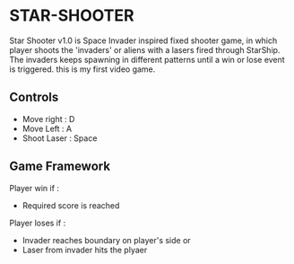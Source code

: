 # STAR-SHOOTER
Star Shooter v1.0 is Space Invader inspired fixed shooter game, in which player shoots the 'invaders' or aliens with a lasers fired through StarShip. The invaders keeps spawning in different patterns until a win or lose event is triggered.
this is my first video game.

## Controls
- Move right : D
- Move Left :  A
- Shoot Laser : Space

## Game Framework
Player win if :
- Required score is reached

Player loses if :
- Invader reaches boundary on player's side or
- Laser from invader hits the plyaer
